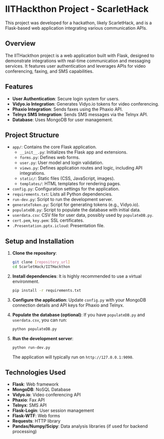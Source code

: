 # IITHackthon Project - ScarletHack

This project was developed for a hackathon, likely ScarletHack, and is a Flask-based web application integrating various communication APIs.

## Overview

The IITHackthon project is a web application built with Flask, designed to demonstrate integrations with real-time communication and messaging services. It features user authentication and leverages APIs for video conferencing, faxing, and SMS capabilities.

## Features

- **User Authentication**: Secure login system for users.
- **Vidyo.io Integration**: Generates Vidyo.io tokens for video conferencing.
- **Phaxio Integration**: Sends faxes using the Phaxio API.
- **Telnyx SMS Integration**: Sends SMS messages via the Telnyx API.
- **Database**: Uses MongoDB for user management.

## Project Structure

- `app/`: Contains the core Flask application.
    - `__init__.py`: Initializes the Flask app and extensions.
    - `forms.py`: Defines web forms.
    - `user.py`: User model and login validation.
    - `views.py`: Defines application routes and logic, including API integrations.
    - `static/`: Static files (CSS, JavaScript, images).
    - `templates/`: HTML templates for rendering pages.
- `config.py`: Configuration settings for the application.
- `requirements.txt`: Lists all Python dependencies.
- `run-dev.py`: Script to run the development server.
- `generateToken.py`: Script for generating tokens (e.g., Vidyo.io).
- `populateDB.py`: Script to populate the database with initial data.
- `userdata.csv`: CSV file for user data, possibly used by `populateDB.py`.
- `cert.pem`, `key.pem`: SSL certificates.
- `.Presentation.pptx.icloud`: Presentation file.

## Setup and Installation

1. **Clone the repository**:
   ```bash
   git clone [repository_url]
   cd ScarletHack/IITHackthon
   ```

2. **Install dependencies**:
   It is highly recommended to use a virtual environment.
   ```bash
   pip install -r requirements.txt
   ```

3. **Configure the application**:
   Update `config.py` with your MongoDB connection details and API keys for Phaxio and Telnyx.

4. **Populate the database (optional)**:
   If you have `populateDB.py` and `userdata.csv`, you can run:
   ```bash
   python populateDB.py
   ```

5. **Run the development server**:
   ```bash
   python run-dev.py
   ```
   The application will typically run on `http://127.0.0.1:9090`.

## Technologies Used

- **Flask**: Web framework
- **MongoDB**: NoSQL Database
- **Vidyo.io**: Video conferencing API
- **Phaxio**: Fax API
- **Telnyx**: SMS API
- **Flask-Login**: User session management
- **Flask-WTF**: Web forms
- **Requests**: HTTP library
- **Pandas/Numpy/Scipy**: Data analysis libraries (if used for backend processing)
